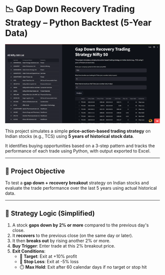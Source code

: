 # 📉 Gap Down Recovery Trading Strategy – Python Backtest (5-Year Data)

![IBM words previous week](https://github.com/Nikhil-Jagtap619/Nifty-500-Prototype/blob/main/Screenshot%202025-06-19%20162401.png)

This project simulates a simple **price-action-based trading strategy** on Indian stocks (e.g., TCS) using **5 years of historical stock data**.

It identifies buying opportunities based on a 3-step pattern and tracks the performance of each trade using Python, with output exported to Excel.

---

## 📌 Project Objective

To test a **gap down + recovery breakout** strategy on Indian stocks and evaluate the trade performance over the last 5 years using actual historical data.

---

## 🧠 Strategy Logic (Simplified)

1. A stock **gaps down by 2% or more** compared to the previous day's close.
2. It **recovers** to the previous close (on the same day or later).
3. It then **breaks out** by rising another 2% or more.
4. **Buy Trigger**: Enter trade at this 2% breakout price.
5. **Exit Conditions**:
   - 🎯 **Target**: Exit at +10% profit
   - 🛑 **Stop Loss**: Exit at -5% loss
   - ⏱️ **Max Hold**: Exit after 60 calendar days if no target or stop hit


